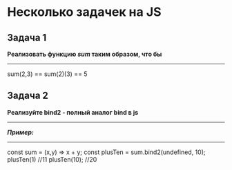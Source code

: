 # Несколько задачек на JS

## Задача 1

**Реализовать функцию _sum_ таким образом, что бы**

---

sum(2,3) == sum(2)(3) == 5

## Задача 2

**Реализуйте bind2 - полный аналог bind в js**

---

**_Пример:_**

---

const sum = (x,y) => x + y;
const plusTen = sum.bind2(undefined, 10);
plusTen(1) //11
plusTen(10); //20
